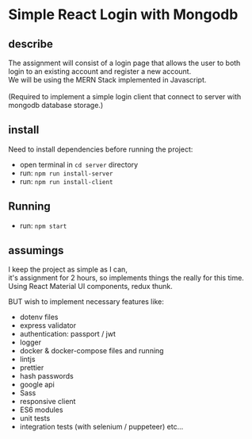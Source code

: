 # Simple React Login with Mongodb

## describe
The assignment will consist of a login page that allows the user to both login to an existing account and
register a new account. <br> 
We will be using the MERN Stack implemented in Javascript. <br> <br>
(Required to implement a simple login client that connect to server with mongodb database storage.) <br>

## install
Need to install dependencies before running the project:
* open terminal in `cd server` directory
* run: `npm run install-server` 
* run: `npm run install-client`

## Running
* run: `npm start`

## assumings
I keep the project as simple as I can, <br>
it's assignment for 2 hours, so implements things the really for this time. <br>
Using React Material UI components, redux thunk.

BUT wish to implement necessary features like: 
- dotenv files
- express validator
- authentication: passport / jwt
- logger 
- docker & docker-compose files and running
- lintjs
- prettier 
- hash passwords
- google api
- Sass 
- responsive client
- ES6 modules
- unit tests
- integration tests (with selenium / puppeteer)
etc...
